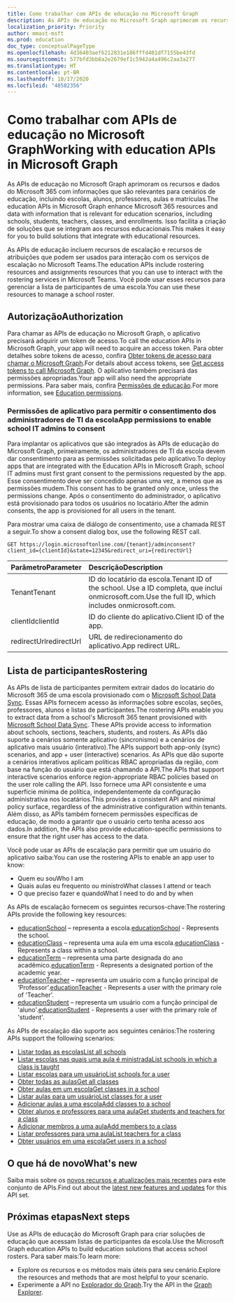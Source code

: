 ```yaml
---
title: Como trabalhar com APIs de educação no Microsoft Graph
description: As APIs de educação no Microsoft Graph aprimoram os recursos e dados do Microsoft 365 com informações que são relevantes para cenários de educação, incluindo escolas, alunos, professores, aulas e matrículas. Isso facilita a criação de soluções que se integram aos recursos educacionais.
localization_priority: Priority
author: mmast-msft
ms.prod: education
doc_type: conceptualPageType
ms.openlocfilehash: 4d36403aef6212831e186fffd401df7155be43fd
ms.sourcegitcommit: 577bfd3bb8a2e2679ef1c5942a4a496c2aa3a277
ms.translationtype: HT
ms.contentlocale: pt-BR
ms.lasthandoff: 10/17/2020
ms.locfileid: "48582356"
---
```

# <a name="working-with-education-apis-in-microsoft-graph"></a><span data-ttu-id="c595d-104">Como trabalhar com APIs de educação no Microsoft Graph</span><span class="sxs-lookup"><span data-stu-id="c595d-104">Working with education APIs in Microsoft Graph</span></span>

<span data-ttu-id="c595d-105">As APIs de educação no Microsoft Graph aprimoram os recursos e dados do Microsoft 365 com informações que são relevantes para cenários de educação, incluindo escolas, alunos, professores, aulas e matrículas.</span><span class="sxs-lookup"><span data-stu-id="c595d-105">The education APIs in Microsoft Graph enhance Microsoft 365 resources and data with information that is relevant for education scenarios, including schools, students, teachers, classes, and enrollments.</span></span> <span data-ttu-id="c595d-106">Isso facilita a criação de soluções que se integram aos recursos educacionais.</span><span class="sxs-lookup"><span data-stu-id="c595d-106">This makes it easy for you to build solutions that integrate with educational resources.</span></span>

<span data-ttu-id="c595d-107">As APIs de educação incluem recursos de escalação e recursos de atribuições que podem ser usados para interação com os serviços de escalação no Microsoft Teams.</span><span class="sxs-lookup"><span data-stu-id="c595d-107">The education APIs include rostering resources and assignments resources that you can use to interact with the rostering services in Microsoft Teams.</span></span> <span data-ttu-id="c595d-108">Você pode usar esses recursos para gerenciar a lista de participantes de uma escola.</span><span class="sxs-lookup"><span data-stu-id="c595d-108">You can use these resources to manage a school roster.</span></span>

## <a name="authorization"></a><span data-ttu-id="c595d-109">Autorização</span><span class="sxs-lookup"><span data-stu-id="c595d-109">Authorization</span></span>

<span data-ttu-id="c595d-110">Para chamar as APIs de educação no Microsoft Graph, o aplicativo precisará adquirir um token de acesso.</span><span class="sxs-lookup"><span data-stu-id="c595d-110">To call the education APIs in Microsoft Graph, your app will need to acquire an access token.</span></span> <span data-ttu-id="c595d-111">Para obter detalhes sobre tokens de acesso, confira [Obter tokens de acesso para chamar o Microsoft Graph](/graph/auth/).</span><span class="sxs-lookup"><span data-stu-id="c595d-111">For details about access tokens, see [Get access tokens to call Microsoft Graph](/graph/auth/).</span></span> <span data-ttu-id="c595d-112">O aplicativo também precisará das permissões apropriadas.</span><span class="sxs-lookup"><span data-stu-id="c595d-112">Your app will also need the appropriate permissions.</span></span> <span data-ttu-id="c595d-113">Para saber mais, confira [Permissões de educação](/graph/permissions-reference#education-permissions).</span><span class="sxs-lookup"><span data-stu-id="c595d-113">For more information, see [Education permissions](/graph/permissions-reference#education-permissions).</span></span>

### <a name="app-permissions-to-enable-school-it-admins-to-consent"></a><span data-ttu-id="c595d-114">Permissões de aplicativo para permitir o consentimento dos administradores de TI da escola</span><span class="sxs-lookup"><span data-stu-id="c595d-114">App permissions to enable school IT admins to consent</span></span>

<span data-ttu-id="c595d-115">Para implantar os aplicativos que são integrados às APIs de educação do Microsoft Graph, primeiramente, os administradores de TI da escola devem dar consentimento para as permissões solicitadas pelo aplicativo.</span><span class="sxs-lookup"><span data-stu-id="c595d-115">To deploy apps that are integrated with the Education APIs in Microsoft Graph, school IT admins must first grant consent to the permissions requested by the app.</span></span> <span data-ttu-id="c595d-116">Esse consentimento deve ser concedido apenas uma vez, a menos que as permissões mudem.</span><span class="sxs-lookup"><span data-stu-id="c595d-116">This consent has to be granted only once, unless the permissions change.</span></span> <span data-ttu-id="c595d-117">Após o consentimento do administrador, o aplicativo está provisionado para todos os usuários no locatário.</span><span class="sxs-lookup"><span data-stu-id="c595d-117">After the admin consents, the app is provisioned for all users in the tenant.</span></span>

<span data-ttu-id="c595d-118">Para mostrar uma caixa de diálogo de consentimento, use a chamada REST a seguir.</span><span class="sxs-lookup"><span data-stu-id="c595d-118">To show a consent dialog box, use the following REST call.</span></span>

``` http
GET https://login.microsoftonline.com/{tenant}/adminconsent?
client_id={clientId}&state=12345&redirect_uri={redirectUrl}
```

| <span data-ttu-id="c595d-119">Parâmetro</span><span class="sxs-lookup"><span data-stu-id="c595d-119">Parameter</span></span>   | <span data-ttu-id="c595d-120">Descrição</span><span class="sxs-lookup"><span data-stu-id="c595d-120">Description</span></span>                                                               |
| :---------- | :------------------------------------------------------------------------ |
| <span data-ttu-id="c595d-121">Tenant</span><span class="sxs-lookup"><span data-stu-id="c595d-121">Tenant</span></span>      | <span data-ttu-id="c595d-122">ID do locatário da escola.</span><span class="sxs-lookup"><span data-stu-id="c595d-122">Tenant ID of the school.</span></span> <span data-ttu-id="c595d-123">Use a ID completa, que inclui onmicrosoft.com.</span><span class="sxs-lookup"><span data-stu-id="c595d-123">Use the full ID, which includes onmicrosoft.com.</span></span> |
| <span data-ttu-id="c595d-124">clientId</span><span class="sxs-lookup"><span data-stu-id="c595d-124">clientId</span></span>    | <span data-ttu-id="c595d-125">ID do cliente do aplicativo.</span><span class="sxs-lookup"><span data-stu-id="c595d-125">Client ID of the app.</span></span>                                                     |
| <span data-ttu-id="c595d-126">redirectUrl</span><span class="sxs-lookup"><span data-stu-id="c595d-126">redirectUrl</span></span> | <span data-ttu-id="c595d-127">URL de redirecionamento do aplicativo.</span><span class="sxs-lookup"><span data-stu-id="c595d-127">App redirect URL.</span></span>                                                         |

## <a name="rostering"></a><span data-ttu-id="c595d-128">Lista de participantes</span><span class="sxs-lookup"><span data-stu-id="c595d-128">Rostering</span></span>

<span data-ttu-id="c595d-129">As APIs de lista de participantes permitem extrair dados do locatário do Microsoft 365 de uma escola provisionado com o [Microsoft School Data Sync](https://sds.microsoft.com/). Essas APIs fornecem acesso às informações sobre escolas, seções, professores, alunos e listas de participantes.</span><span class="sxs-lookup"><span data-stu-id="c595d-129">The rostering APIs enable you to extract data from a school's Microsoft 365 tenant provisioned with [Microsoft School Data Sync](https://sds.microsoft.com/). These APIs provide access to information about schools, sections, teachers, students, and rosters.</span></span> <span data-ttu-id="c595d-130">As APIs dão suporte a cenários somente aplicativo (sincronismo) e a cenários de aplicativo mais usuário (interativo).</span><span class="sxs-lookup"><span data-stu-id="c595d-130">The APIs support both app-only (sync) scenarios, and app + user (interactive) scenarios.</span></span> <span data-ttu-id="c595d-131">As APIs que dão suporte a cenários interativos aplicam políticas RBAC apropriadas da região, com base na função do usuário que está chamando a API.</span><span class="sxs-lookup"><span data-stu-id="c595d-131">The APIs that support interactive scenarios enforce region-appropriate RBAC policies based on the user role calling the API.</span></span> <span data-ttu-id="c595d-132">Isso fornece uma API consistente e uma superfície mínima de política, independentemente da configuração administrativa nos locatários.</span><span class="sxs-lookup"><span data-stu-id="c595d-132">This provides a consistent API and minimal policy surface, regardless of the administrative configuration within tenants.</span></span> <span data-ttu-id="c595d-133">Além disso, as APIs também fornecem permissões específicas de educação, de modo a garantir que o usuário certo tenha acesso aos dados.</span><span class="sxs-lookup"><span data-stu-id="c595d-133">In addition, the APIs also provide education-specific permissions to ensure that the right user has access to the data.</span></span>

<span data-ttu-id="c595d-134">Você pode usar as APIs de escalação para permitir que um usuário do aplicativo saiba:</span><span class="sxs-lookup"><span data-stu-id="c595d-134">You can use the rostering APIs to enable an app user to know:</span></span>

- <span data-ttu-id="c595d-135">Quem eu sou</span><span class="sxs-lookup"><span data-stu-id="c595d-135">Who I am</span></span>
- <span data-ttu-id="c595d-136">Quais aulas eu frequento ou ministro</span><span class="sxs-lookup"><span data-stu-id="c595d-136">What classes I attend or teach</span></span>
- <span data-ttu-id="c595d-137">O que preciso fazer e quando</span><span class="sxs-lookup"><span data-stu-id="c595d-137">What I need to do and by when</span></span>

<span data-ttu-id="c595d-138">As APIs de escalação fornecem os seguintes recursos-chave:</span><span class="sxs-lookup"><span data-stu-id="c595d-138">The rostering APIs provide the following key resources:</span></span>

- <span data-ttu-id="c595d-139">[educationSchool](educationschool.md) – representa a escola.</span><span class="sxs-lookup"><span data-stu-id="c595d-139">[educationSchool](educationschool.md) - Represents the school.</span></span>
- <span data-ttu-id="c595d-140">[educationClass](educationclass.md) – representa uma aula em uma escola.</span><span class="sxs-lookup"><span data-stu-id="c595d-140">[educationClass](educationclass.md) - Represents a class within a school.</span></span>
- <span data-ttu-id="c595d-141">[educationTerm](educationterm.md) – representa uma parte designada do ano acadêmico.</span><span class="sxs-lookup"><span data-stu-id="c595d-141">[educationTerm](educationterm.md) - Represents a designated portion of the academic year.</span></span>
- <span data-ttu-id="c595d-142">[educationTeacher](educationteacher.md) – representa um usuário com a função principal de ‘Professor’.</span><span class="sxs-lookup"><span data-stu-id="c595d-142">[educationTeacher](educationteacher.md) - Represents a user with the primary role of 'Teacher'.</span></span>
- <span data-ttu-id="c595d-143">[educationStudent](educationstudent.md) – representa um usuário com a função principal de 'aluno'.</span><span class="sxs-lookup"><span data-stu-id="c595d-143">[educationStudent](educationstudent.md) - Represents a user with the primary role of 'student'.</span></span>

<span data-ttu-id="c595d-144">As APIs de escalação dão suporte aos seguintes cenários:</span><span class="sxs-lookup"><span data-stu-id="c595d-144">The rostering APIs support the following scenarios:</span></span>

- [<span data-ttu-id="c595d-145">Listar todas as escolas</span><span class="sxs-lookup"><span data-stu-id="c595d-145">List all schools</span></span>](../api/educationroot-list-schools.md)
- [<span data-ttu-id="c595d-146">Listar escolas nas quais uma aula é ministrada</span><span class="sxs-lookup"><span data-stu-id="c595d-146">List schools in which a class is taught</span></span>](../api/educationclass-list-schools.md)
- [<span data-ttu-id="c595d-147">Listar escolas para um usuário</span><span class="sxs-lookup"><span data-stu-id="c595d-147">List schools for a user</span></span>](../api/educationuser-list-schools.md)
- [<span data-ttu-id="c595d-148">Obter todas as aulas</span><span class="sxs-lookup"><span data-stu-id="c595d-148">Get all classes</span></span>](../api/educationroot-list-classes.md)
- [<span data-ttu-id="c595d-149">Obter aulas em um escola</span><span class="sxs-lookup"><span data-stu-id="c595d-149">Get classes in a school</span></span>](../api/educationschool-list-classes.md)
- [<span data-ttu-id="c595d-150">Listar aulas para um usuário</span><span class="sxs-lookup"><span data-stu-id="c595d-150">List classes for a user</span></span>](../api/educationuser-list-classes.md)
- [<span data-ttu-id="c595d-151">Adicionar aulas a uma escola</span><span class="sxs-lookup"><span data-stu-id="c595d-151">Add classes to a school</span></span>](../api/educationschool-post-classes.md)
- [<span data-ttu-id="c595d-152">Obter alunos e professores para uma aula</span><span class="sxs-lookup"><span data-stu-id="c595d-152">Get students and teachers for a class</span></span>](../api/educationclass-list-members.md)
- [<span data-ttu-id="c595d-153">Adicionar membros a uma aula</span><span class="sxs-lookup"><span data-stu-id="c595d-153">Add members to a class</span></span>](../api/educationclass-post-members.md)
- [<span data-ttu-id="c595d-154">Listar professores para uma aula</span><span class="sxs-lookup"><span data-stu-id="c595d-154">List teachers for a class</span></span>](../api/educationclass-list-teachers.md)
- [<span data-ttu-id="c595d-155">Obter usuários em uma escola</span><span class="sxs-lookup"><span data-stu-id="c595d-155">Get users in a school</span></span>](../api/educationschool-list-users.md)

<!-- Should you list delete scenarios here as well? -->

## <a name="whats-new"></a><span data-ttu-id="c595d-156">O que há de novo</span><span class="sxs-lookup"><span data-stu-id="c595d-156">What's new</span></span>

<span data-ttu-id="c595d-157">Saiba mais sobre os [novos recursos e atualizações mais recentes](/graph/whats-new-overview) para este conjunto de APIs.</span><span class="sxs-lookup"><span data-stu-id="c595d-157">Find out about the [latest new features and updates](/graph/whats-new-overview) for this API set.</span></span>

## <a name="next-steps"></a><span data-ttu-id="c595d-158">Próximas etapas</span><span class="sxs-lookup"><span data-stu-id="c595d-158">Next steps</span></span>

<span data-ttu-id="c595d-159">Use as APIs de educação do Microsoft Graph para criar soluções de educação que acessam listas de participantes da escola.</span><span class="sxs-lookup"><span data-stu-id="c595d-159">Use the Microsoft Graph education APIs to build education solutions that access school rosters.</span></span> <span data-ttu-id="c595d-160">Para saber mais:</span><span class="sxs-lookup"><span data-stu-id="c595d-160">To learn more:</span></span>

- <span data-ttu-id="c595d-161">Explore os recursos e os métodos mais úteis para seu cenário.</span><span class="sxs-lookup"><span data-stu-id="c595d-161">Explore the resources and methods that are most helpful to your scenario.</span></span>
- <span data-ttu-id="c595d-162">Experimente a API no [Explorador do Graph](https://developer.microsoft.com/graph/graph-explorer).</span><span class="sxs-lookup"><span data-stu-id="c595d-162">Try the API in the [Graph Explorer](https://developer.microsoft.com/graph/graph-explorer).</span></span>
